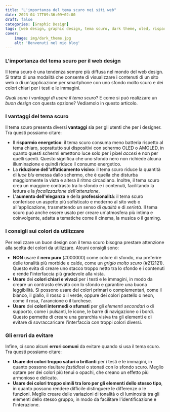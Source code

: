 ```yaml
---
title: "L'importanza del tema scuro nei siti web"
date: 2023-04-17T09:36:09+02:00
draft: false
categories: [Graphic Design]
tags: [web design, graphic design, tema scuro, dark theme, oled, risparmio energetico, tips, consigli, errori]
cover:
    image: img/dark_theme.jpg
    alt: 'Benvenuti nel mio blog'
---
```


### L'importanza del tema scuro per il web design

Il tema scuro è una tendenza sempre più diffusa nel mondo del web design. Si tratta di una modalità che consente di visualizzare i contenuti di un sito web o di un'applicazione per smartphone con uno sfondo molto scuro e dei colori chiari per i testi e le immagini. 

_Quali sono i vantaggi di usare il tema scuro_? E come si può realizzare un _buon design_ con questa opzione? 
Vediamolo in questo articolo.

### I vantaggi del tema scuro

Il tema scuro presenta diversi **vantaggi** sia per gli utenti che per i designer. Tra questi possiamo citare:

- Il **risparmio energetico**: il tema scuro consuma meno batteria rispetto al tema chiaro, soprattutto sui dispositivi con schermo OLED o AMOLED, in quanto questi schermi emettono luce solo per i pixel _accesi_ e non per quelli spenti. Questo significa che uno sfondo nero non richiede alcuna illuminazione e quindi riduce il consumo energetico.
- La **riduzione dell'affaticamento visivo**: il tema scuro riduce la quantità di _luce blu_ emessa dallo schermo, che è quella che disturba maggiormente la vista e altera il ritmo circadiano. Inoltre, il tema scuro crea un maggiore contrasto tra lo sfondo e i contenuti, facilitando la lettura e la *focalizzazione dell'attenzione*.
- L'**aumento dell'eleganza** e della **professionalità**: il tema scuro conferisce un aspetto più sofisticato e moderno al sito web o all'applicazione, trasmettendo un senso di *qualità* e di *serietà*. Il tema scuro può anche essere usato per creare un'atmosfera più intima e coinvolgente, adatta a tematiche come il cinema, la musica o il gaming.

### I consigli sui colori da utilizzare

Per realizzare un buon design con il tema scuro bisogna prestare attenzione alla scelta dei colori da utilizzare. Alcuni consigli sono:

- **NON** usare il **nero puro** (#000000) come colore di sfondo, ma preferire delle tonalità più morbide e calde, come un *grigio molto scuro* (#212121). Questo evita di creare uno stacco troppo netto tra lo sfondo e i contenuti e rende l'interfaccia più gradevole alla vista.
- **Usare** dei **colori chiari e vivaci** per i testi e le immagini, in modo da creare un contrasto elevato con lo sfondo e garantire una buona leggibilità. Si possono usare dei colori primari o complementari, come il bianco, il giallo, il rosso o il verde, oppure dei colori pastello o neon, come il rosa, l'arancione o il turchese.
- **Usare** dei **colori intermedi o sfumati** per gli *elementi secondari* o di supporto, come i pulsanti, le icone, le barre di navigazione o i bordi. Questo permette di creare una gerarchia visiva tra gli elementi e di evitare di sovraccaricare l'interfaccia con troppi colori diversi.

### Gli errori da evitare

Infine, ci sono alcuni **errori comuni** da evitare quando si usa il tema scuro. Tra questi possiamo citare:

- **Usare dei colori troppo saturi o brillanti** per i testi e le immagini, in quanto possono risultare *fastidiosi* o stonati con lo sfondo scuro. Meglio optare per dei colori più tenui o opachi, che creano un effetto più armonioso e delicato.
- **Usare dei colori troppo simili tra loro per gli elementi dello stesso tipo**, in quanto possono rendere difficile distinguere le differenze o le funzioni. Meglio creare delle variazioni di tonalità o di luminosità tra gli elementi dello stesso gruppo, in modo da facilitare l'identificazione e l'interazione.